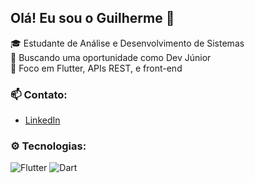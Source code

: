 ## Olá! Eu sou o Guilherme 👋

🎓 Estudante de Análise e Desenvolvimento de Sistemas  
💼 Buscando uma oportunidade como Dev Júnior  
🚀 Foco em Flutter, APIs REST, e front-end

### 📫 Contato:
-  [LinkedIn](https://www.linkedin.com/in/guilherme-garcia-17677a282/)

### ⚙️ Tecnologias:
![Flutter](https://img.shields.io/badge/-Flutter-02569B?style=flat&logo=flutter&logoColor=white)
![Dart](https://img.shields.io/badge/-Dart-0175C2?style=flat&logo=dart&logoColor=white)
